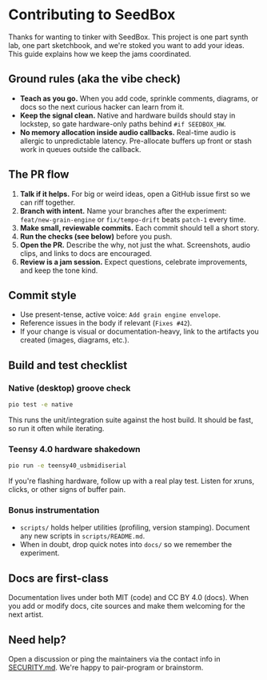 # Contributing to SeedBox

Thanks for wanting to tinker with SeedBox. This project is one part synth lab,
one part sketchbook, and we're stoked you want to add your ideas. This guide
explains how we keep the jams coordinated.

## Ground rules (aka the vibe check)

- **Teach as you go.** When you add code, sprinkle comments, diagrams, or docs so
  the next curious hacker can learn from it.
- **Keep the signal clean.** Native and hardware builds should stay in lockstep,
  so gate hardware-only paths behind `#if SEEDBOX_HW`.
- **No memory allocation inside audio callbacks.** Real-time audio is allergic to
  unpredictable latency. Pre-allocate buffers up front or stash work in queues
  outside the callback.

## The PR flow

1. **Talk if it helps.** For big or weird ideas, open a GitHub issue first so we
   can riff together.
2. **Branch with intent.** Name your branches after the experiment: `feat/new-grain-engine`
   or `fix/tempo-drift` beats `patch-1` every time.
3. **Make small, reviewable commits.** Each commit should tell a short story.
4. **Run the checks (see below)** before you push.
5. **Open the PR.** Describe the why, not just the what. Screenshots, audio clips,
   and links to docs are encouraged.
6. **Review is a jam session.** Expect questions, celebrate improvements, and
   keep the tone kind.

## Commit style

- Use present-tense, active voice: `Add grain engine envelope`.
- Reference issues in the body if relevant (`Fixes #42`).
- If your change is visual or documentation-heavy, link to the artifacts you
  created (images, diagrams, etc.).

## Build and test checklist

### Native (desktop) groove check

```bash
pio test -e native
```

This runs the unit/integration suite against the host build. It should be fast,
so run it often while iterating.

### Teensy 4.0 hardware shakedown

```bash
pio run -e teensy40_usbmidiserial
```

If you're flashing hardware, follow up with a real play test. Listen for xruns,
clicks, or other signs of buffer pain.

### Bonus instrumentation

- `scripts/` holds helper utilities (profiling, version stamping). Document any
  new scripts in `scripts/README.md`.
- When in doubt, drop quick notes into `docs/` so we remember the experiment.

## Docs are first-class

Documentation lives under both MIT (code) and CC BY 4.0 (docs). When you add or
modify docs, cite sources and make them welcoming for the next artist.

## Need help?

Open a discussion or ping the maintainers via the contact info in
[SECURITY.md](SECURITY.md). We're happy to pair-program or brainstorm.
